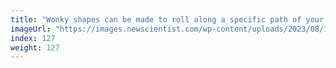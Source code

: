```yaml
---
title: "Wonky shapes can be made to roll along a specific path of your choice"
imageUrl: "https://images.newscientist.com/wp-content/uploads/2023/08/10110106/SEI_167139728.jpg?width=600"
index: 127
weight: 127
---
```

